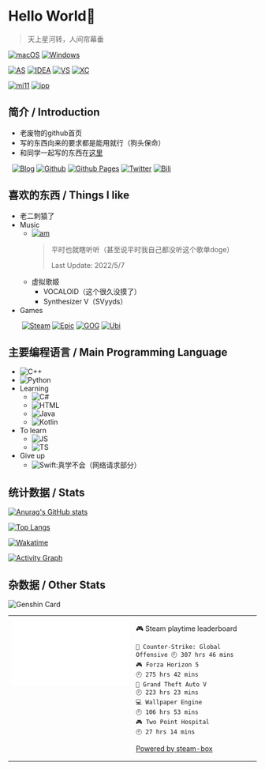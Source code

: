 # Hello World:wave:

> 天上星河转，人间帘幕垂

[![macOS](https://img.shields.io/badge/macOS-Monterey-292e33?style=flat-square&logo=apple&logoColor=white)](https://www.apple.com/macos/monterey/)
[![Windows](https://img.shields.io/badge/Windows-11-4e9eee?style=flat-square&logo=windows&logoColor=white)](https://www.microsoft.com/windows/windows-11)

[![AS](https://img.shields.io/badge/-Android%20Studio-3DDC84?logo=androidstudio&logoColor=white&style=flat-square)](https://developer.android.com/studio)
[![IDEA](https://img.shields.io/badge/-IntelliJ%20IDEA-000000?logo=intellijidea&logoColor=white&style=flat-square)](https://www.jetbrains.com/idea/)
[![VS](https://img.shields.io/badge/-Visual%20Studio-5C2D91?logo=visualstudio&logoColor=white&style=flat-square)](https://visualstudio.microsoft.com/)
[![XC](https://img.shields.io/badge/-Xcode-147EFB?logo=xcode&logoColor=white&style=flat-square)](https://developer.apple.com/xcode/)

[![mi11](https://img.shields.io/badge/Xiaomi-11-FF6900?logo=xiaomi&logoColor=white&style=flat-square)](https://www.mi.com/mi11)
[![ipp](https://img.shields.io/badge/iPad-Pro%2011%27-000000?logo=apple&logoColor=white&style=flat-square)](https://www.apple.com/ipad-pro/)


## 简介 / Introduction
- 老废物的github首页
- 写的东西向来的要求都是能用就行（狗头保命）
- 和同学一起写的东西在[这里](https://github.com/Two-Super-Boss)

&nbsp;&nbsp;[![Blog](https://img.shields.io/badge/-Blog-21759b?logo=wordpress&logoColor=white&style=flat-square)](http://110.40.165.70)&nbsp;[![Github](https://img.shields.io/badge/-GitHub-black?logo=GitHub&style=flat-square)](https://github.com/qhy040404)&nbsp;[![Github Pages](https://img.shields.io/badge/-GitHub%20Pages-black?logo=GitHubpages&style=flat-square)](https://qhy040404.github.io)&nbsp;[![Twitter](https://img.shields.io/badge/-Twitter-1da1f2?logo=Twitter&logoColor=white&style=flat-square)](https://twitter.com/qhy040404)&nbsp;[![Bili](https://img.shields.io/badge/-Bilibili-fb7299?logo=bilibili&logoColor=white&style=flat-square)](https://space.bilibili.com/297469854)

## 喜欢的东西 / Things I like
- 老二刺猿了
- Music
  - [![am](https://img.shields.io/badge/Apple%20Music-歌单-FA243C?logo=applemusic&logoColor=white&style=flat-square)](https://music.apple.com/cn/playlist/just-my-favorite/pl.u-8aAVZglHWya2xM)
    > 平时也就瞎听听（甚至说平时我自己都没听这个歌单doge）
    > 
    > Last Update: 2022/5/7
  - 虚拟歌姬  
    - VOCALOID（这个很久没摸了）
    - Synthesizer V（SVyyds）
- Games

&nbsp;&nbsp;&nbsp;&nbsp;&nbsp;&nbsp;
[![Steam](https://img.shields.io/badge/-Steam-000000?logo=steam&logoColor=white&style=flat-square)](https://steamcommunity.com/id/qhy7490)
[![Epic](https://img.shields.io/badge/-Epic-000000?logo=epicgames&logoColor=white&style=flat-square)](https://qhy040404.github.io/game)
[![GOG](https://img.shields.io/badge/-GOG%20Galaxy-000000?logo=gogdotcom&logoColor=white&style=flat-square)](https://qhy040404.github.io/game)
[![Ubi](https://img.shields.io/badge/-Ubisoft%20Connect-000000?logo=ubisoft&logoColor=white&style=flat-square)](https://qhy040404.github.io/game)

## 主要编程语言 / Main Programming Language
- ![C++](https://img.shields.io/badge/-C++-00599c?logo=cplusplus&logoColor=white&style=flat-square)
- ![Python](https://img.shields.io/badge/-Python-3776ab?logo=python&logoColor=white&style=flat-square)
- Learning
  - ![C#](https://img.shields.io/badge/-C%23%20%2F%20C%20Sharp-239120?logo=csharp&logoColor=white&style=flat-square)
  - ![HTML](https://img.shields.io/badge/-HTML-E34F26?logo=html5&logoColor=white&style=flat-square)
  - ![Java](https://img.shields.io/badge/-Java-007396?logo=java&logoColor=white&style=flat-square)
  - ![Kotlin](https://img.shields.io/badge/-Kotlin-7f52ff?logo=kotlin&logoColor=white&style=flat-square)
- To learn
  - ![JS](https://img.shields.io/badge/-JavaScript-f7df1e?logo=javascript&logoColor=white&style=flat-square)
  - ![TS](https://img.shields.io/badge/-TypeScript-3178C6?logo=typescript&logoColor=white&style=flat-square)
- Give up
  - ![Swift](https://img.shields.io/badge/-Swift-808080?logo=swift&logoColor=white&style=flat-square):真学不会（网络请求部分）

## 统计数据 / Stats
[![Anurag's GitHub stats](https://github-readme-stats-qhy040404.vercel.app/api?username=qhy040404&count_private=true&include_all_commits=true&show_icons=true&theme=dark)](https://github.com/qhy040404)

[![Top Langs](https://github-readme-stats-qhy040404.vercel.app/api/top-langs/?username=qhy040404&layout=compact&theme=dark&card_width=448&langs_count=10&exclude_repo=unlock-music)](https://github.com/qhy040404)

[![Wakatime](https://github-readme-stats-qhy040404.vercel.app/api/wakatime?username=qhy040404&langs_count=5&&theme=dark)](https://github.com/qhy040404)

[![Activity Graph](https://activity-graph.herokuapp.com/graph?username=qhy040404&theme=react-dark)](https://github.com/qhy040404)

## 杂数据 / Other Stats
![Genshin Card](https://genshin-card.getloli.com/rand/318490747.png)

<table>
<tr>
<td valign="top" width="50%">
<a href="https://github.com/qhy040404/github-stats">
 <img src="https://raw.githubusercontent.com/qhy040404/github-stats/master/generated/overview.svg#gh-dark-mode-only"/>
</a>
</td>
<td valign="top" width="50%">

<!-- steam-box start -->
🎮 Steam playtime leaderboard
```text
🔫 Counter-Strike: Global Offensive 🕘 307 hrs 46 mins
🎮 Forza Horizon 5                  🕘 275 hrs 42 mins
🚓 Grand Theft Auto V               🕘 223 hrs 23 mins
💻 Wallpaper Engine                 🕘 106 hrs 53 mins
🎮 Two Point Hospital               🕘 27 hrs 14 mins
```
<!-- Powered by https://github.com/YouEclipse/steam-box . -->
<!-- steam-box end -->

[Powered by steam-box](https://github.com/YouEclipse/steam-box)

</td>
</tr>
</table>
